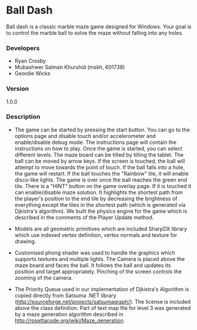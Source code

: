 # Ball Dash
Ball dash is a classic marble maze game designed for Windows. Your goal is to control the marble ball to solve the maze without falling into any holes.

### Developers
* Ryan Crosby
* Mubashwer Salman Khurshid (mskh, 601738)
* Geordie Wicks

### Version
1.0.0

### Description
* The game can be started by pressing the start button. You can go to the options page and disable touch and/or accelerometer and enable/disable debug mode. The instructions page will contain the instructions on how to play. Once the game is started, you can select different levels. The maze board can be tilted by tilting the tablet. The ball can be moved by arrow keys. If the screen is touched, the ball will attempt to move towards the point of touch. If the ball falls into a hole, the game will restart. If the ball touches the "Rainbow" tile, it will enable disco-like lights. The game is over once the ball reaches the green end tile. There is a "HINT" button on the game overlay page. If it is touched it can enable/disable maze solution. It highlights the shortest path from the player's position to the end tile by decreasing the brightness of everything except the tiles in the shortest path (which is generated via Djkistra's algorithm). We built the physics engine for the game which is described in the comments of the Player Update method.

* Models are all geometric primitives which are included SharpDX library which use indexed vertex definition, vertex normals and texture for drawing.

* Customised phong shader was used to handle the graphics which supports textures and multiple lights. The Camera is placed above the maze board and faces the ball. It follows the ball and updates its position and target appropriately. Pinching of the screen controls the zooming of the camera. 

* The Priority Queue used in our implementation of Djkistra's Algorithm is copied directly from Satsuma .NET library (http://sourceforge.net/projects/satsumagraph/). The license is included above the class definition. Part of text map file for level 3 was generated by a maze generation algorithm described in http://rosettacode.org/wiki/Maze_generation.